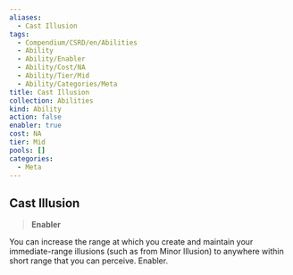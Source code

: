 ```yaml
---
aliases:
  - Cast Illusion
tags:
  - Compendium/CSRD/en/Abilities
  - Ability
  - Ability/Enabler
  - Ability/Cost/NA
  - Ability/Tier/Mid
  - Ability/Categories/Meta
title: Cast Illusion
collection: Abilities
kind: Ability
action: false
enabler: true
cost: NA
tier: Mid
pools: []
categories:
  - Meta
---
```

## Cast Illusion  
>**Enabler**
  
You can increase the range at which you create and maintain your immediate-range illusions (such as from Minor Illusion) to anywhere within short range that you can perceive. Enabler.
